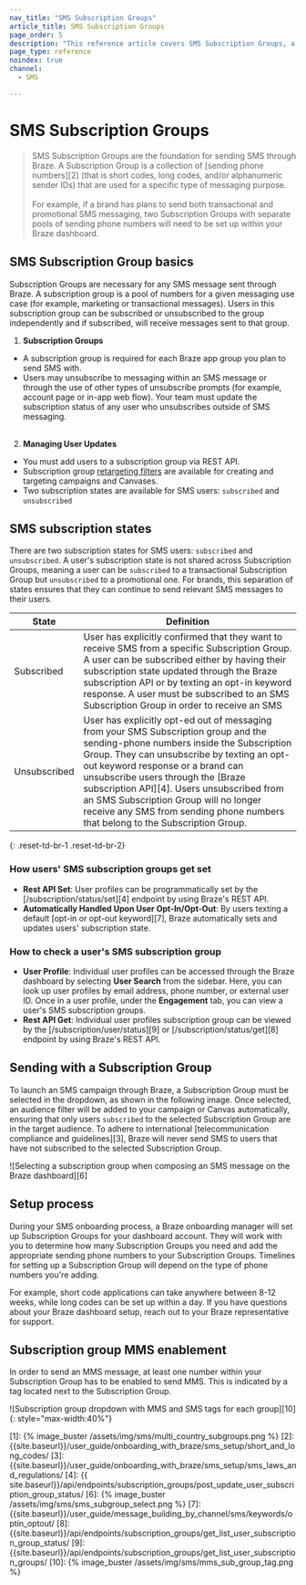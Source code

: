 ```yaml
---
nav_title: "SMS Subscription Groups"
article_title: SMS Subscription Groups
page_order: 5
description: "This reference article covers SMS Subscription Groups, a collection of sending phone numbers that are used for a specific type of messaging."
page_type: reference
noindex: true
channel:
  - SMS

---
```


# SMS Subscription Groups

> SMS Subscription Groups are the foundation for sending SMS through Braze. A Subscription Group is a collection of [sending phone numbers][2] (that is short codes, long codes, and/or alphanumeric sender IDs) that are used for a specific type of messaging purpose.<br><br>For example, if a brand has plans to send both transactional and promotional SMS messaging, two Subscription Groups with separate pools of sending phone numbers will need to be set up within your Braze dashboard.

## SMS Subscription Group basics

Subscription Groups are necessary for any SMS message sent through Braze. A subscription group is a pool of numbers for a given messaging use case (for example, marketing or transactional messages). Users in this subscription group can be subscribed or unsubscribed to the group independently and if subscribed, will receive messages sent to that group.

1. **Subscription Groups**
- A subscription group is required for each Braze app group you plan to send SMS with. 
- Users may unsubscribe to messaging within an SMS message or through the use of other types of unsubscribe prompts (for example, account page or in-app web flow). Your team must update the subscription status of any user who unsubscribes outside of SMS messaging.<br><br>
2. **Managing User Updates**
- You must add users to a subscription group via REST API.
- Subscription group [retargeting filters]({{site.baseurl}}/user_guide/message_building_by_channel/sms/campaign/retargeting/) are available for creating and targeting campaigns and Canvases.
- Two subscription states are available for SMS users: `subscribed` and `unsubscribed`

## SMS subscription states

There are two subscription states for SMS users: `subscribed` and `unsubscribed`. A user's subscription state is not shared across Subscription Groups, meaning a user can be `subscribed` to a transactional Subscription Group but `unsubscribed` to a promotional one. For brands, this separation of states ensures that they can continue to send relevant SMS messages to their users.

| State | Definition |
| --------- | ---------- |
| Subscribed | User has explicitly confirmed that they want to receive SMS from a specific Subscription Group. A user can be subscribed either by having their subscription state updated through the Braze subscription API or by texting an opt-in keyword response. A user must be subscribed to an SMS Subscription Group in order to receive an SMS |
| Unsubscribed | User has explicitly opt-ed out of messaging from your SMS Subscription group and the sending-phone numbers inside the Subscription Group. They can unsubscribe by texting an opt-out keyword response or a brand can unsubscribe users through the [Braze subscription API][4]. Users unsubscribed from an SMS Subscription Group will no longer receive any SMS from sending phone numbers that belong to the Subscription Group.|
{: .reset-td-br-1 .reset-td-br-2}

### How users' SMS subscription groups get set

- **Rest API Set**: User profiles can be programmatically set by the [/subscription/status/set][4] endpoint by using Braze's REST API.
- **Automatically Handled Upon User Opt-In/Opt-Out**: By users texting a default [opt-in or opt-out keyword][7], Braze automatically sets and updates users' subscription state.

### How to check a user's SMS subscription group

- **User Profile**: Individual user profiles can be accessed through the Braze dashboard by selecting **User Search** from the sidebar. Here, you can look up user profiles by email address, phone number, or external user ID. Once in a user profile, under the **Engagement** tab, you can view a user's SMS subscription groups. 
- **Rest API Get**: Individual user profiles subscription group can be viewed by the [/subscription/user/status][9] or [/subscription/status/get][8] endpoint by using Braze's REST API. 

## Sending with a Subscription Group

To launch an SMS campaign through Braze, a Subscription Group must be selected in the dropdown, as shown in the following image. Once selected, an audience filter will be added to your campaign or Canvas automatically, ensuring that only users `subscribed` to the selected Subscription Group are in the target audience. To adhere to international [telecommunication compliance and guidelines][3], Braze will never send SMS to users that have not subscribed to the selected Subscription Group.  

![Selecting a subscription group when composing an SMS message on the Braze dashboard][6]

## Setup process

During your SMS onboarding process, a Braze onboarding manager will set up Subscription Groups for your dashboard account. They will work with you to determine how many Subscription Groups you need and add the appropriate sending phone numbers to your Subscription Groups. Timelines for setting up a Subscription Group will depend on the type of phone numbers you're adding. 

For example, short code applications can take anywhere between 8-12 weeks, while long codes can be set up within a day. If you have questions about your Braze dashboard setup, reach out to your Braze representative for support.  

## Subscription group MMS enablement

In order to send an MMS message, at least one number within your Subscription Group has to be enabled to send MMS. This is indicated by a tag located next to the Subscription Group.

![Subscription group dropdown with MMS and SMS tags for each group][10]{: style="max-width:40%"}

[1]: {% image_buster /assets/img/sms/multi_country_subgroups.png %}
[2]: {{site.baseurl}}/user_guide/onboarding_with_braze/sms_setup/short_and_long_codes/
[3]: {{site.baseurl}}/user_guide/onboarding_with_braze/sms_setup/sms_laws_and_regulations/
[4]: {{ site.baseurl}}/api/endpoints/subscription_groups/post_update_user_subscription_group_status/
[6]: {% image_buster /assets/img/sms/sms_subgroup_select.png %}
[7]: {{site.baseurl}}/user_guide/message_building_by_channel/sms/keywords/optin_optout/
[8]: {{site.baseurl}}/api/endpoints/subscription_groups/get_list_user_subscription_group_status/
[9]: {{site.baseurl}}/api/endpoints/subscription_groups/get_list_user_subscription_groups/
[10]: {% image_buster /assets/img/sms/mms_sub_group_tag.png %}

